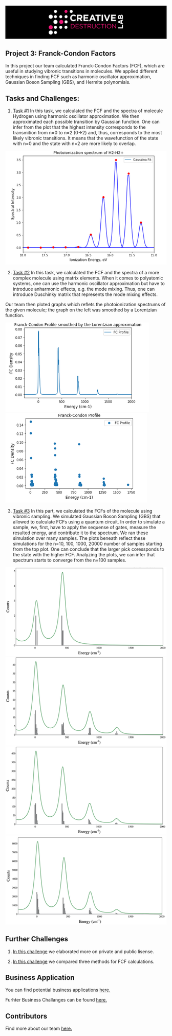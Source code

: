 ![CDL 2020 Cohort Project](../figures/CDL_logo.jpg)

## Project 3: Franck-Condon Factors

In this project our team calculated Franck-Condon Factors (FCF), which are useful in studying vibronic transitions in molecules. We applied different techniques in finding FCF such as harmonic oscillator approximation, Gaussian Boson Sampling (GBS), and Hermite polynomials.

## Tasks and Challenges:

1. [Task #1](https://github.com/olgOk/CohortProject_2020/blob/master/Project_3_Franck_Condon_Factors/Task1.ipynb) In this task, we calculated the FCF and the spectra of molecule Hydrogen using harmonic oscillator approximation. We then approximated each possible transition by Gaussian function. One can infer from the plot that the highest intensity corresponds to the transmition from n=0 to n=2 (0->2) and, thus, corresponds to the most likely vibronic transitions. It means that the wavefunction of the state with n=0 and the state with n=2 are more likely to overlap. 

![](img/task1.png)

2. [Task #2](https://github.com/olgOk/CohortProject_2020/blob/master/Project_3_Franck_Condon_Factors/Task2Code/Task2.ipynb)  In this task, we calculated the FCF and the spectra of a more complex molecule using matrix elements. When it comes to polyatomic systems, one can use the harmonic oscillator approximation but have to introduce anharmonic effects, e.g. the mode mixing. Thus, one can introduce Duschinky matrix that represents the mode mixing effects.

Our team then ploted graphs which reflets the photoionization spectrums of the given molecule; the graph on the left was smoothed by a Lorentzian function. 

![](img/task2_1.png) 
![](img/task2_2.png)

3. [Task #3](https://github.com/olgOk/CohortProject_2020/blob/master/Project_3_Franck_Condon_Factors/Task3.ipynb) In this part, we calculated the FCFs of the molecule using vibronic sampling. We simulated Gaussian Boson Sampling (GBS) that allowed to calculate FCFs using a quantum circuit. In order to simulate a sample, we, first, have to apply the sequense of gates, measure the resulted energy, and contribute it to the spectrum. We ran these simulation over many samples. The plots beneath reflect these simulations for the n=10, 100, 1000, 20000 number of samples starting from the top plot. One can conclude that the larger pick coressponds to the state with the higher FCF. Analyzing the plots, we can infer that spectrum starts to converge from the n=100 samples.

![](img/10.png)
![](img/100.png)
![](img/1000.png)
![](img/20000.png)

## Further Challenges

1. [In this challenge](https://github.com/olgOk/CohortProject_2020/blob/master/Project_3_Franck_Condon_Factors/PrivateVSPublicLisense.md) we elaborated more on private and public lisense. 

2. [In this challenge]() we compared three methods for FCF calculations.

## Business Application

You can find potential business applications [here.](https://github.com/olgOk/CohortProject_2020/blob/master/Project_3_Franck_Condon_Factors/BusinessApplication.md)

Furhter Business Challanges can be found [here.](https://github.com/olgOk/CohortProject_2020/blob/master/Project_3_Franck_Condon_Factors/BusinessChallenges.md)

## Contributors

Find more about our team [here.](https://github.com/olgOk/CohortProject_2020/blob/master/Project_3_Franck_Condon_Factors/Contributors.md)
